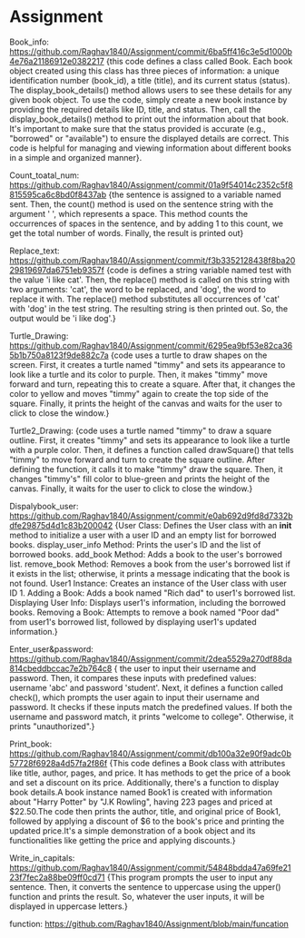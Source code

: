 # Assignment
Book_info: https://github.com/Raghav1840/Assignment/commit/6ba5ff416c3e5d1000b4e76a21186912e0382217
{this code defines a class called Book. Each book object created using this class has three pieces of information: a unique identification number (book_id), a title (title), and its current status (status). The display_book_details() method allows users to see these details for any given book object. To use the code, simply create a new book instance by providing the required details like ID, title, and status. Then, call the display_book_details() method to print out the information about that book. It's important to make sure that the status provided is accurate (e.g., "borrowed" or "available") to ensure the displayed details are correct. This code is helpful for managing and viewing information about different books in a simple and organized manner}.

Count_toatal_num: https://github.com/Raghav1840/Assignment/commit/01a9f54014c2352c5f8815595ca6c8bd0f8437ab
{the sentence is assigned to a variable named sent. Then, the count() method is used on the sentence string with the argument ' ', which represents a space. This method counts the occurrences of spaces in the sentence, and by adding 1 to this count, we get the total number of words. Finally, the result is printed out}

Replace_text: https://github.com/Raghav1840/Assignment/commit/f3b3352128438f8ba2029819697da6751eb9357f
{code is defines a string variable named test with the value 'i like cat'. Then, the replace() method is called on this string with two arguments: 'cat', the word to be replaced, and 'dog', the word to replace it with. The replace() method substitutes all occurrences of 'cat' with 'dog' in the test string. The resulting string is then printed out. So, the output would be 'i like dog'.}

Turtle_Drawing: https://github.com/Raghav1840/Assignment/commit/6295ea9bf53e82ca365b1b750a8123f9de882c7a 
{code uses a turtle to draw shapes on the screen. First, it creates a turtle named "timmy" and sets its appearance to look like a turtle and its color to purple. Then, it makes "timmy" move forward and turn, repeating this to create a square. After that, it changes the color to yellow and moves "timmy" again to create the top side of the square. Finally, it prints the height of the canvas and waits for the user to click to close the window.}

Turtle2_Drawing:
{code uses a turtle named "timmy" to draw a square outline. First, it creates "timmy" and sets its appearance to look like a turtle with a purple color. Then, it defines a function called drawSquare() that tells "timmy" to move forward and turn to create the square outline. After defining the function, it calls it to make "timmy" draw the square. Then, it changes "timmy's" fill color to blue-green and prints the height of the canvas. Finally, it waits for the user to click to close the window.}

Dispalybook_user: https://github.com/Raghav1840/Assignment/commit/e0ab692d9fd8d7332bdfe29875d4d1c83b200042 
{User Class: Defines the User class with an __init__ method to initialize a user with a user ID and an empty list for borrowed books.
display_user_info Method: Prints the user's ID and the list of borrowed books.
add_book Method: Adds a book to the user's borrowed list.
remove_book Method: Removes a book from the user's borrowed list if it exists in the list; otherwise, it prints a message indicating that the book is not found.
User1 Instance: Creates an instance of the User class with user ID 1.
Adding a Book: Adds a book named "Rich dad" to user1's borrowed list.
Displaying User Info: Displays user1's information, including the borrowed books.
Removing a Book: Attempts to remove a book named "Poor dad" from user1's borrowed list, followed by displaying user1's updated information.}

Enter_user&password: https://github.com/Raghav1840/Assignment/commit/2dea5529a270df88da814cbeddbccac7e2b764c8 
{ the user to input their username and password. Then, it compares these inputs with predefined values: username 'abc' and password 'student'.
Next, it defines a function called check(), which prompts the user again to input their username and password. It checks if these inputs match the predefined values. If both the username and password match, it prints "welcome to college". Otherwise, it prints "unauthorized".}

Print_book: https://github.com/Raghav1840/Assignment/commit/db100a32e90f9adc0b57728f6928a4d57fa2f86f 
{This code defines a Book class with attributes like title, author, pages, and price. It has methods to get the price of a book and set a discount on its price. Additionally, there's a function to display book details.A book instance named Book1 is created with information about "Harry Potter" by "J.K Rowling", having 223 pages and priced at $22.50.The code then prints the author, title, and original price of Book1, followed by applying a discount of $6 to the book's price and printing the updated price.It's a simple demonstration of a book object and its functionalities like getting the price and applying discounts.}

Write_in_capitals: https://github.com/Raghav1840/Assignment/commit/54848bdda47a69fe2123f7fec2a88be09ff0cd71 
{This program prompts the user to input any sentence. Then, it converts the sentence to uppercase using the upper() function and prints the result. So, whatever the user inputs, it will be displayed in uppercase letters.}

function: https://github.com/Raghav1840/Assignment/blob/main/funcation
